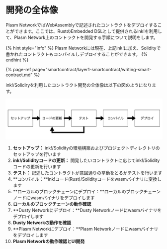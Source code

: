 # 開発の全体像

Plasm NetworkではWebAssemblyで記述されたコントラクトをデプロイすることができます。ここでは、RustのEmbedded DSLとして提供されるink!を利用して、Plasm Network上のコントラクトを開発する手順について説明をします。

{% hint style="info" %}
Plasm Networkには現在、上記ink!に加え、Solidityで書かれたコントラクトもコンパイルしデプロイすることができます。
{% endhint %}

{% page-ref page="smartcontract/layer1-smartcontract/writing-smart-contract.md" %}

ink!/Solidiryを利用したコントラクト開発の全体像は以下の図のようになります。

![](../.gitbook/assets/screen-shot-2020-07-19-at-12.24.16.png)

1. **セットアップ：** ink!/Solidityの環境構築およびプロジェクトディレクトリのセットアップを行います
2. **ink!/Solidityコードの更新：** 開発したいコントラクトに応じてink!/Solidityコードの更新を行います
3. **テスト：** 記述したコントラクトが意図通りの挙動をとるかテストを行います
4. **コンパイル：**ink!コード\(Rust\)/Solidityコードをwasmバイナリに変換します
5. **ローカルのブロックチェーンにデプロイ：**ローカルのブロックチェーンノードにwasmバイナリをデプロイします
6. **ローカルのブロックチェーンの動作確認**
7. **Dusty Networkにデプロイ：**Dusty Networkノードにwasmバイナリをデプロイします
8. **Dusty Networkの動作を確認**
9. **Plasm Networkにデプロイ：**Plasm Networkノードにwasmバイナリをデプロイします
10. **Plasm Networkの動作確認とUI開発**


